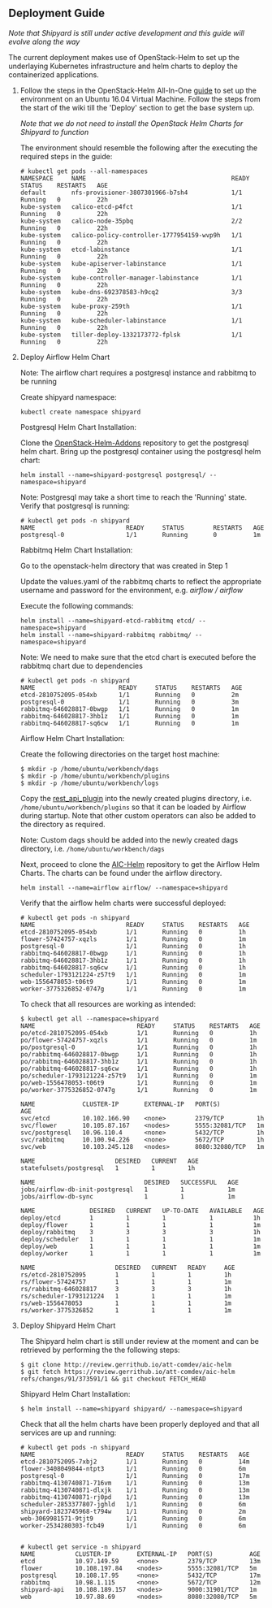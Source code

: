 ## Deployment Guide ##

*Note that Shipyard is still under active development and this guide will evolve along the way*

The current deployment makes use of OpenStack-Helm to set up the underlaying Kubernetes
infrastructure and helm charts to deploy the containerized applications.


1) Follow the steps in the OpenStack-Helm All-In-One [guide](http://openstack-helm.readthedocs.io/en/latest/install/all-in-one.html)
   to set up the environment on an Ubuntu 16.04 Virtual Machine.  Follow the steps from the start of the
   wiki till the 'Deploy' section to get the base system up.

   *Note that we do not need to install the OpenStack Helm Charts for Shipyard to function*

   The environment should resemble the following after the executing the required steps in the guide:

   ```
   # kubectl get pods --all-namespaces
   NAMESPACE     NAME                                        READY     STATUS    RESTARTS   AGE
   default       nfs-provisioner-3807301966-b7sh4            1/1       Running   0          22h
   kube-system   calico-etcd-p4fct                           1/1       Running   0          22h
   kube-system   calico-node-35pbq                           2/2       Running   0          22h
   kube-system   calico-policy-controller-1777954159-wvp9h   1/1       Running   0          22h
   kube-system   etcd-labinstance                            1/1       Running   0          22h
   kube-system   kube-apiserver-labinstance                  1/1       Running   0          22h
   kube-system   kube-controller-manager-labinstance         1/1       Running   0          22h
   kube-system   kube-dns-692378583-h9cq2                    3/3       Running   0          22h
   kube-system   kube-proxy-259th                            1/1       Running   0          22h
   kube-system   kube-scheduler-labinstance                  1/1       Running   0          22h
   kube-system   tiller-deploy-1332173772-fplsk              1/1       Running   0          22h
   ```

2) Deploy Airflow Helm Chart

   Note: The airflow chart requires a postgresql instance and rabbitmq to be running


   Create shipyard namespace:

   ```
   kubectl create namespace shipyard
   ```


   Postgresql Helm Chart Installation:

   Clone the [OpenStack-Helm-Addons](https://github.com/att-comdev/openstack-helm-addons.git) repository to
   get the postgresql helm chart.  Bring up the postgresql container using the postgresql helm chart:

   ```
   helm install --name=shipyard-postgresql postgresql/ --namespace=shipyard
   ```

   Note: Postgresql may take a short time to reach the 'Running' state. Verify that postgresql is running:

   ```
   # kubectl get pods -n shipyard
   NAME                         READY     STATUS        RESTARTS   AGE
   postgresql-0                 1/1       Running       0          1m
   ```


   Rabbitmq Helm Chart Installation:

   Go to the openstack-helm directory that was created in Step 1

   Update the values.yaml of the rabbitmq charts to reflect the appropriate username and password for the
   environment, e.g. *airflow / airflow*

   Execute the following commands:

   ```
   helm install --name=shipyard-etcd-rabbitmq etcd/ --namespace=shipyard
   helm install --name=shipyard-rabbitmq rabbitmq/ --namespace=shipyard
   ```

   Note: We need to make sure that the etcd chart is executed before the rabbitmq chart due to dependencies

   ```
   # kubectl get pods -n shipyard
   NAME                       READY     STATUS    RESTARTS   AGE
   etcd-2810752095-054xb      1/1       Running   0          2m
   postgresql-0               1/1       Running   0          3m
   rabbitmq-646028817-0bwgp   1/1       Running   0          1m
   rabbitmq-646028817-3hb1z   1/1       Running   0          1m
   rabbitmq-646028817-sq6cw   1/1       Running   0          1m
   ```


   Airflow Helm Chart Installation:

   Create the following directories on the target host machine:
   ```
   $ mkdir -p /home/ubuntu/workbench/dags
   $ mkdir -p /home/ubuntu/workbench/plugins
   $ mkdir -p /home/ubuntu/workbench/logs
   ```

   Copy the [rest_api_plugin](https://github.com/att-comdev/shipyard/blob/master/shipyard_airflow/plugins/rest_api_plugin.py)
   into the newly created plugins directory, i.e. `/home/ubuntu/workbench/plugins` so that it can be loaded by Airflow during
   startup.  Note that other custom operators can also be added to the directory as required.

   Note: Custom dags should be added into the newly created dags directory, i.e. `/home/ubuntu/workbench/dags`

   Next, proceed to clone the [AIC-Helm](https://github.com/att-comdev/aic-helm.git) repository to get the Airflow Helm Charts.
   The charts can be found under the airflow directory.

   ```
   helm install --name=airflow airflow/ --namespace=shipyard
   ```

   Verify that the airflow helm charts were successful deployed:

   ```
   # kubectl get pods -n shipyard
   NAME                         READY     STATUS    RESTARTS   AGE
   etcd-2810752095-054xb        1/1       Running   0          1h
   flower-57424757-xqzls        1/1       Running   0          1m
   postgresql-0                 1/1       Running   0          1h
   rabbitmq-646028817-0bwgp     1/1       Running   0          1h
   rabbitmq-646028817-3hb1z     1/1       Running   0          1h
   rabbitmq-646028817-sq6cw     1/1       Running   0          1h
   scheduler-1793121224-z57t9   1/1       Running   0          1m
   web-1556478053-t06t9         1/1       Running   0          1m
   worker-3775326852-0747g      1/1       Running   0          1m

   ```


   To check that all resources are working as intended:

   ```
   $ kubectl get all --namespace=shipyard
   NAME                            READY     STATUS    RESTARTS   AGE
   po/etcd-2810752095-054xb        1/1       Running   0          1h
   po/flower-57424757-xqzls        1/1       Running   0          1m
   po/postgresql-0                 1/1       Running   0          1h
   po/rabbitmq-646028817-0bwgp     1/1       Running   0          1h
   po/rabbitmq-646028817-3hb1z     1/1       Running   0          1h
   po/rabbitmq-646028817-sq6cw     1/1       Running   0          1h
   po/scheduler-1793121224-z57t9   1/1       Running   0          1m
   po/web-1556478053-t06t9         1/1       Running   0          1m
   po/worker-3775326852-0747g      1/1       Running   0          1m

   NAME             CLUSTER-IP       EXTERNAL-IP   PORT(S)          AGE
   svc/etcd         10.102.166.90    <none>        2379/TCP         1h
   svc/flower       10.105.87.167    <nodes>       5555:32081/TCP   1m
   svc/postgresql   10.96.110.4      <none>        5432/TCP         1h
   svc/rabbitmq     10.100.94.226    <none>        5672/TCP         1h
   svc/web          10.103.245.128   <nodes>       8080:32080/TCP   1m

   NAME                      DESIRED   CURRENT   AGE
   statefulsets/postgresql   1         1         1h

   NAME                              DESIRED   SUCCESSFUL   AGE
   jobs/airflow-db-init-postgresql   1         1            1m
   jobs/airflow-db-sync              1         1            1m

   NAME               DESIRED   CURRENT   UP-TO-DATE   AVAILABLE   AGE
   deploy/etcd        1         1         1            1           1h
   deploy/flower      1         1         1            1           1m
   deploy/rabbitmq    3         3         3            3           1h
   deploy/scheduler   1         1         1            1           1m
   deploy/web         1         1         1            1           1m
   deploy/worker      1         1         1            1           1m

   NAME                      DESIRED   CURRENT   READY     AGE
   rs/etcd-2810752095        1         1         1         1h
   rs/flower-57424757        1         1         1         1m
   rs/rabbitmq-646028817     3         3         3         1h
   rs/scheduler-1793121224   1         1         1         1m
   rs/web-1556478053         1         1         1         1m
   rs/worker-3775326852      1         1         1         1m

   ```


3) Deploy Shipyard Helm Chart

   The Shipyard helm chart is still under review at the moment and can be retrieved by performing the
   the following steps:

   ```
   $ git clone http://review.gerrithub.io/att-comdev/aic-helm
   $ git fetch https://review.gerrithub.io/att-comdev/aic-helm refs/changes/91/373591/1 && git checkout FETCH_HEAD
   ```

   Shipyard Helm Chart Installation:

   ```
   $ helm install --name=shipyard shipyard/ --namespace=shipyard
   ```

   Check that all the helm charts have been properly deployed and that all services are up and running:

   ```
   # kubectl get pods -n shipyard
   NAME                         READY     STATUS    RESTARTS   AGE
   etcd-2810752095-7xbj2        1/1       Running   0          14m
   flower-3408049844-ntpt3      1/1       Running   0          6m
   postgresql-0                 1/1       Running   0          17m
   rabbitmq-4130740871-716vm    1/1       Running   0          13m
   rabbitmq-4130740871-dlxjk    1/1       Running   0          13m
   rabbitmq-4130740871-rj0pd    1/1       Running   0          13m
   scheduler-2853377807-jghld   1/1       Running   0          6m
   shipyard-1823745968-t794w    1/1       Running   0          2m
   web-3069981571-9tjt9         1/1       Running   0          6m
   worker-2534280303-fcb49      1/1       Running   0          6m


   # kubectl get service -n shipyard
   NAME           CLUSTER-IP       EXTERNAL-IP   PORT(S)          AGE
   etcd           10.97.149.59     <none>        2379/TCP         13m
   flower         10.108.197.84    <nodes>       5555:32081/TCP   5m
   postgresql     10.108.17.95     <none>        5432/TCP         17m
   rabbitmq       10.98.1.115      <none>        5672/TCP         12m
   shipyard-api   10.108.189.157   <nodes>       9000:31901/TCP   1m
   web            10.97.88.69      <nodes>       8080:32080/TCP   5m

   ```


